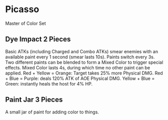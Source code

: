 # Picasso

Master of Color Set

## Dye Impact 2 Pieces

Basic ATKs (including Charged and Combo ATKs) smear enemies with an available paint every 1 second (smear lasts 10s). Paints switch every 3s. Two different paints can be blended to form a Mixed Color to trigger special effects. Mixed Color lasts 4s, during which time no other paint can be applied.
Red + Yellow = Orange: Target takes 25% more Physical DMG.
Red + Blue = Purple: deals 120% ATK of AOE Physical DMG.
Yellow + Blue = Green: instantly heals the host for 4% HP.

## Paint Jar 3 Pieces

A small jar of paint for adding color to things.